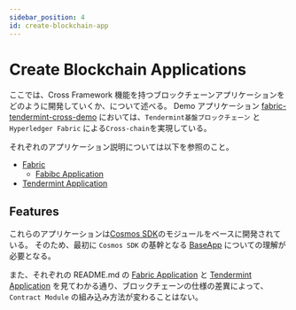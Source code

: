 ```yaml
---
sidebar_position: 4
id: create-blockchain-app
---
```


# Create Blockchain Applications

ここでは、Cross Framework 機能を持つブロックチェーンアプリケーションをどのように開発していくか、について述べる。
Demo アプリケーション [fabric-tendermint-cross-demo](https://github.com/datachainlab/fabric-tendermint-cross-demo) においては、`Tendermint基盤ブロックチェーン` と `Hyperledger Fabric` による`Cross-chain`を実現している。

それぞれのアプリケーション説明については以下を参照のこと。

- [Fabric](https://github.com/datachainlab/fabric-tendermint-cross-demo/tree/main/demo/chains/fabric)
  - [Fabibc Application](https://github.com/datachainlab/fabric-tendermint-cross-demo/tree/main/demo/chains/fabric/chaincode/fabibc)
- [Tendermint Application](https://github.com/datachainlab/fabric-tendermint-cross-demo/tree/main/demo/chains/tendermint)

## Features

これらのアプリケーションは[Cosmos SDK](https://github.com/cosmos/cosmos-sdk)のモジュールをベースに開発されている。
そのため、最初に `Cosmos SDK` の基幹となる [BaseApp](https://docs.cosmos.network/master/core/baseapp.html) についての理解が必要となる。

また、それぞれの README.md の [Fabric Application](https://github.com/datachainlab/fabric-tendermint-cross-demo/tree/main/demo/chains/fabric/chaincode/fabibc) と [Tendermint Application](https://github.com/datachainlab/fabric-tendermint-cross-demo/tree/main/demo/chains/tendermint) を見てわかる通り、ブロックチェーンの仕様の差異によって、 `Contract Module` の組み込み方法が変わることはない。
